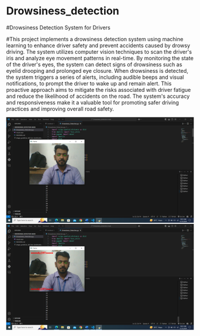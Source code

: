 # Drowsiness_detection
#Drowsiness Detection System for Drivers

#This project implements a drowsiness detection system using machine learning to enhance driver safety and prevent accidents caused by drowsy driving. The system utilizes computer vision techniques to scan the driver's iris and analyze eye movement patterns in real-time. By monitoring the state of the driver's eyes, the system can detect signs of drowsiness such as eyelid drooping and prolonged eye closure. When drowsiness is detected, the system triggers a series of alerts, including audible beeps and visual notifications, to prompt the driver to wake up and remain alert. This proactive approach aims to mitigate the risks associated with driver fatigue and reduce the likelihood of accidents on the road. The system's accuracy and responsiveness make it a valuable tool for promoting safer driving practices and improving overall road safety.

![Screenshot](./img/Screenshot%20(8).png)
![screenshot](./img/Screenshot%20(9).png)